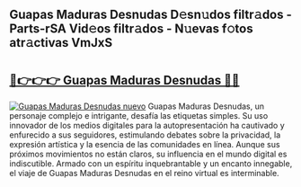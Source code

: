 ## Guapas Maduras Desnudas D𝚎sn𝚞dos filtr𝚊dos - Parts-rSA Vid𝚎os filtr𝚊dos - N𝚞evas f𝚘tos atr𝚊ctivas VmJxS

# <h2><a href="http://mbc55x.tromn.icu/?c=Guapas+Maduras+Desnudas">🔗👉👉👉 Guapas Maduras Desnudas 🔗🔗</a></h2>

[![Guapas Maduras Desnudas nuevo](https://i.imgur.com/pEAQMta.gif)](http://mbc55x.tromn.icu/?c=Guapas+Maduras+Desnudas)
Guapas Maduras Desnudas, un personaje complejo e intrigante, desafía las etiquetas simples. Su uso innovador de los medios digitales para la autopresentación ha cautivado y enfurecido a sus seguidores, estimulando debates sobre la privacidad, la expresión artística y la esencia de las comunidades en línea. Aunque sus próximos movimientos no están claros, su influencia en el mundo digital es indiscutible. Armado con un espíritu inquebrantable y un encanto innegable, el viaje de Guapas Maduras Desnudas en el reino virtual es interminable.
